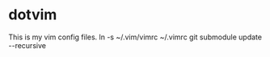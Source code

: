 dotvim
======
This is my vim config files.
ln -s ~/.vim/vimrc ~/.vimrc
git submodule update --recursive
